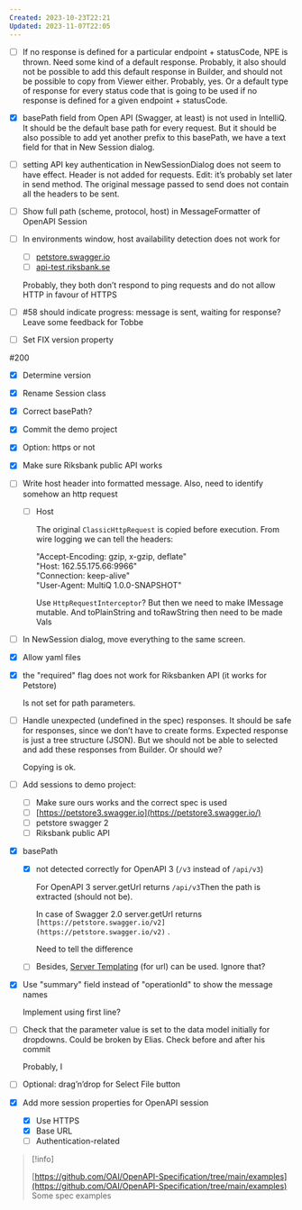 ```yaml
---
Created: 2023-10-23T22:21
Updated: 2023-11-07T22:05
---
```

- [ ] If no response is defined for a particular endpoint + statusCode, NPE is thrown. Need some kind of a default response. Probably, it also should not be possible to add this default response in Builder, and should not be possible to copy from Viewer either. Probably, yes. Or a default type of response for every status code that is going to be used if no response is defined for a given endpoint + statusCode.
- [x] basePath field from Open API (Swagger, at least) is not used in IntelliQ. It should be the default base path for every request. But it should be also possible to add yet another prefix to this basePath, we have a text field for that in New Session dialog.
- [ ] setting API key authentication in NewSessionDialog does not seem to have effect. Header is not added for requests. Edit: it’s probably set later in send method. The original message passed to send does not contain all the headers to be sent.
- [ ] Show full path (scheme, protocol, host) in MessageFormatter of OpenAPI Session
- [ ] In environments window, host availability detection does not work for
    
    - [ ] [petstore.swagger.io](http://petstore.swagger.io/)
    - [ ] [api-test.riksbank.se](http://api-test.riksbank.se/)
    
    Probably, they both don’t respond to ping requests and do not allow HTTP in favour of HTTPS
    
  
- [ ] \#58 should indicate progress: message is sent, waiting for response? Leave some feedback for Tobbe
- [ ] Set FIX version property
  
\#200
- [x] Determine version
- [x] Rename Session class
- [x] Correct basePath?
- [x] Commit the demo project
- [x] Option: https or not
- [x] Make sure Riksbank public API works
- [ ] Write host header into formatted message. Also, need to identify somehow an http request
    - [ ] Host
        
        The original `ClassicHttpRequest` is copied before execution. From wire logging we can tell the headers:
        
        "Accept-Encoding: gzip, x-gzip, deflate"  
        "Host: 162.55.175.66:9966"  
        "Connection: keep-alive"  
        "User-Agent: MultiQ 1.0.0-SNAPSHOT"  
        
        Use `HttpRequestInterceptor`? But then we need to make IMessage mutable. And toPlainString and toRawString then need to be made Vals
        
          
        
- [ ] In NewSession dialog, move everything to the same screen.
- [x] Allow yaml files
- [x] the "required" flag does not work for Riksbanken API (it works for Petstore)
    
    Is not set for path parameters.
    
- [ ] Handle unexpected (undefined in the spec) responses. It should be safe for responses, since we don’t have to create forms. Expected response is just a tree structure (JSON). But we should not be able to selected and add these responses from Builder. Or should we?
    
    Copying is ok.
    
- [ ] Add sessions to demo project:
    - [ ] Make sure ours works and the correct spec is used
    - [ ] [https://petstore3.swagger.io](https://petstore3.swagger.io/)
    - [ ] petstore swagger 2
    - [ ] Riksbank public API
- [x] basePath
    - [x] not detected correctly for OpenAPI 3 (`/v3` instead of `/api/v3`)
        
        For OpenAPI 3 server.getUrl returns `/api/v3`Then the path is extracted (should not be).
        
        In case of Swagger 2.0 server.getUrl returns `[https://petstore.swagger.io/v2](https://petstore.swagger.io/v2)` .
        
        Need to tell the difference
        
    - [ ] Besides, [Server Templating](https://swagger.io/docs/specification/api-host-and-base-path/#templating) (for url) can be used. Ignore that?
- [x] Use "summary" field instead of "operationId" to show the message names
    
    Implement using first line?
    
- [ ] Check that the parameter value is set to the data model initially for dropdowns. Could be broken by Elias. Check before and after his commit
    
    Probably, I
    
- [ ] Optional: drag’n’drop for Select File button
- [x] Add more session properties for OpenAPI session
    - [x] Use HTTPS
    - [x] Base URL
    - [ ] Authentication-related

> [!info]  
>  
> [https://github.com/OAI/OpenAPI-Specification/tree/main/examples](https://github.com/OAI/OpenAPI-Specification/tree/main/examples)  
Some spec examples